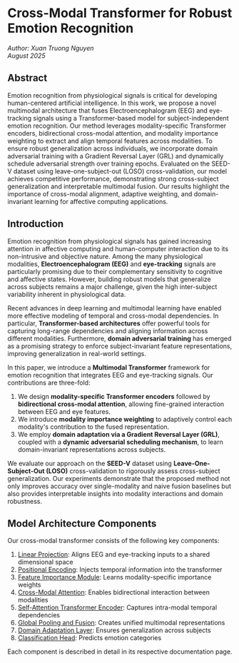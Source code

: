 # Cross-Modal Transformer for Robust Emotion Recognition

*Author: Xuan Truong Nguyen*  
*August 2025*

## Abstract

Emotion recognition from physiological signals is critical for developing human-centered artificial intelligence. In this work, we propose a novel multimodal architecture that fuses Electroencephalogram (EEG) and eye-tracking signals using a Transformer-based model for subject-independent emotion recognition. Our method leverages modality-specific Transformer encoders, bidirectional cross-modal attention, and modality importance weighting to extract and align temporal features across modalities. To ensure robust generalization across individuals, we incorporate domain adversarial training with a Gradient Reversal Layer (GRL) and dynamically schedule adversarial strength over training epochs. Evaluated on the SEED-V dataset using leave-one-subject-out (LOSO) cross-validation, our model achieves competitive performance, demonstrating strong cross-subject generalization and interpretable multimodal fusion. Our results highlight the importance of cross-modal alignment, adaptive weighting, and domain-invariant learning for affective computing applications.

## Introduction

Emotion recognition from physiological signals has gained increasing attention in affective computing and human-computer interaction due to its non-intrusive and objective nature. Among the many physiological modalities, **Electroencephalogram (EEG)** and **eye-tracking** signals are particularly promising due to their complementary sensitivity to cognitive and affective states. However, building robust models that generalize across subjects remains a major challenge, given the high inter-subject variability inherent in physiological data.

Recent advances in deep learning and multimodal learning have enabled more effective modeling of temporal and cross-modal dependencies. In particular, **Transformer-based architectures** offer powerful tools for capturing long-range dependencies and aligning information across different modalities. Furthermore, **domain adversarial training** has emerged as a promising strategy to enforce subject-invariant feature representations, improving generalization in real-world settings.

In this paper, we introduce a **Multimodal Transformer** framework for emotion recognition that integrates EEG and eye-tracking signals. Our contributions are three-fold:

1. We design **modality-specific Transformer encoders** followed by **bidirectional cross-modal attention**, allowing fine-grained interaction between EEG and eye features.
2. We introduce **modality importance weighting** to adaptively control each modality's contribution to the fused representation.
3. We employ **domain adaptation via a Gradient Reversal Layer (GRL)**, coupled with a **dynamic adversarial scheduling mechanism**, to learn domain-invariant representations across subjects.

We evaluate our approach on the **SEED-V** dataset using **Leave-One-Subject-Out (LOSO)** cross-validation to rigorously assess cross-subject generalization. Our experiments demonstrate that the proposed method not only improves accuracy over single-modality and naive fusion baselines but also provides interpretable insights into modality interactions and domain robustness.

## Model Architecture Components

Our cross-modal transformer consists of the following key components:

1. [Linear Projection](modules/linear_projection.md): Aligns EEG and eye-tracking inputs to a shared dimensional space
2. [Positional Encoding](modules/positional_encoding.md): Injects temporal information into the transformer
3. [Feature Importance Module](modules/feature_importance.md): Learns modality-specific importance weights
4. [Cross-Modal Attention](modules/cross_modal_attention.md): Enables bidirectional interaction between modalities
5. [Self-Attention Transformer Encoder](modules/self_attention.md): Captures intra-modal temporal dependencies
6. [Global Pooling and Fusion](modules/global_pooling.md): Creates unified multimodal representations
7. [Domain Adaptation Layer](modules/domain_adaptation.md): Ensures generalization across subjects
8. [Classification Head](modules/classification_head.md): Predicts emotion categories

Each component is described in detail in its respective documentation page.
